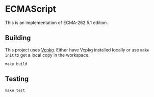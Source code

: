 ECMAScript
==========

This is an implementation of ECMA-262 5.1 edition.

## Building

This project uses [Vcpkg](https://github.com/microsoft/vcpkg). Either have Vcpkg installed locally or use `make init` to get a local copy in the workspace.

```
make build
```

## Testing

```
make test
```
